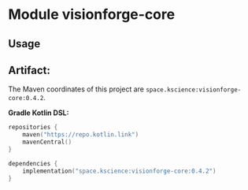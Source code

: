 # Module visionforge-core



## Usage

## Artifact:

The Maven coordinates of this project are `space.kscience:visionforge-core:0.4.2`.

**Gradle Kotlin DSL:**
```kotlin
repositories {
    maven("https://repo.kotlin.link")
    mavenCentral()
}

dependencies {
    implementation("space.kscience:visionforge-core:0.4.2")
}
```

